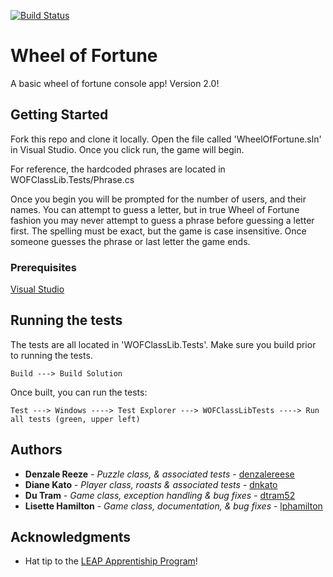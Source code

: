 [![Build Status](https://dev.azure.com/AzureDisaster/Wheel%20Of%20Fortune/_apis/build/status/azureDisaster.wheel_of_fortune?branchName=master)](https://dev.azure.com/AzureDisaster/Wheel%20Of%20Fortune/_build/latest?definitionId=1&branchName=master)

# Wheel of Fortune
A basic wheel of fortune console app! Version 2.0!

## Getting Started
Fork this repo and clone it locally. Open the file called 'WheelOfFortune.sln' in Visual Studio. Once you click run, the game will begin.

For reference, the hardcoded phrases are located in WOFClassLib.Tests/Phrase.cs

Once you begin you will be prompted for the number of users, and their names. 
You can attempt to guess a letter, but in true Wheel of Fortune fashion you may never attempt to guess a phrase before guessing a letter first. The spelling must be exact, but the game is case insensitive. 
Once someone guesses the phrase or last letter the game ends.

### Prerequisites
[Visual Studio](https://visualstudio.microsoft.com/vs/)

## Running the tests
The tests are all located in 'WOFClassLib.Tests'. Make sure you build prior to running the tests.
```
Build ---> Build Solution
```

Once built, you can run the tests:
```
Test ---> Windows ----> Test Explorer ---> WOFClassLibTests ----> Run all tests (green, upper left)
```

## Authors

* **Denzale Reeze** - *Puzzle class, & associated tests* - [denzalereese](https://github.com/denzalereese)
* **Diane Kato** - *Player class, roasts & associated tests* - [dnkato](https://github.com/dnkato)
* **Du Tram** - *Game class, exception handling & bug fixes* - [dtram52](https://github.com/dtram52)
* **Lisette Hamilton** - *Game class, documentation, & bug fixes* - [lphamilton](https://github.com/lphamilton)

## Acknowledgments

* Hat tip to the [LEAP Apprentiship Program](http://www.industryexplorers.com/)!

